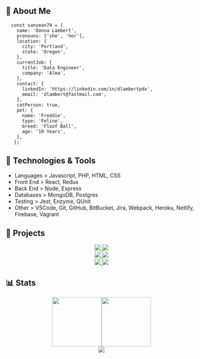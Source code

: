 ## 🤖 About Me
```
  const sanvean74 = {
    name: 'Donna Lambert',
    pronouns: ['she', 'her'],
    location: {
      city: 'Portland',
      state: 'Oregon',
    },
    currentJob: {
      title: 'Data Engineer',
      company: 'Alma',
    },
    contact: {
      linkedIn: 'https://linkedin.com/in/dlambertpdx',
      email: 'dlambert@fastmail.com',
    },
    catPerson: true,
    pet: {
      name: 'Freddie',
      type: 'Feline',
      breed: 'Floof Ball',
      age: '10 Years',
    },
   };
```

## 🔧 Technologies & Tools

- Languages > Javascript, PHP, HTML, CSS
- Front End > React, Redux
- Back End > Node, Express
- Databases > MongoDB, Postgres
- Testing > Jest, Enzyme, QUnit
- Other > VSCode, Git, GitHub, BitBucket, Jira, Webpack, Heroku, Netlify, Firebase, Vagrant

## 💾 Projects

<div align="center">
  <a href="https://github.com/Team-Dead-Ant/BASHful" target="_blank">
    <img src="https://github-readme-stats.vercel.app/api/pin/?username=sanvean74&repo=BASHful&hide_border=true&layout=compact&theme=darcula" />
  </a>
  <a href="https://github.com/sanvean74/narrative-frontend" target="_blank">
    <img src="https://github-readme-stats.vercel.app/api/pin/?username=sanvean74&repo=narrative-frontend&hide_border=true&layout=compact&theme=darcula" />
  </a>
</div>
<div align="center">
  <a href="https://github.com/sanvean74/tarot-reader.github.io" target="_blank">
    <img src="https://github-readme-stats.vercel.app/api/pin/?username=sanvean74&repo=tarot-reader.github.io&hide_border=true&layout=compact&theme=darcula" />
  </a>
  <a href="https://github.com/sanvean74/whiskepedia" target="_blank">
    <img src="https://github-readme-stats.vercel.app/api/pin/?username=sanvean74&repo=whiskepedia&hide_border=true&layout=compact&theme=darcula" />
  </a>
</div>
<div align="center">
  <a href="https://github.com/sanvean74/long-distance-bike-ride-planner" target="_blank">
    <img src="https://github-readme-stats.vercel.app/api/pin/?username=sanvean74&repo=long-distance-bike-ride-planner&hide_border=true&layout=compact&theme=darcula" />
  </a>
  <a href="https://github.com/sanvean74/ColorGame" target="_blank">
    <img src="https://github-readme-stats.vercel.app/api/pin/?username=sanvean74&repo=ColorGame&hide_border=true&layout=compact&theme=darcula" />
  </a>
</div>

## 📊 Stats

<div align="center">
  <img align="" height="130px" src="https://github-readme-stats.vercel.app/api?username=sanvean74&show_icons=true&count_private=true&hide_title=true&include_all_commits=true&hide_border=true&theme=darcula" /><img align="" height="130px" src="https://github-readme-stats.vercel.app/api/top-langs/?username=sanvean74&show_icons=true&hide_border=true&hide_title=true&layout=compact&theme=darcula" />
</div>
<div align="center">
  <img src="https://github-readme-stats.vercel.app/api/wakatime?username=dlambertpdx" />
</div>


